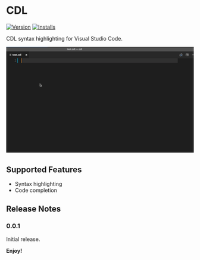# CDL

[![Version](https://vsmarketplacebadge.apphb.com/version-short/quan.cdl.svg)](https://marketplace.visualstudio.com/items?itemName=quan.cdl)
[![Installs](https://vsmarketplacebadge.apphb.com/installs/quan.cdl.svg)](https://marketplace.visualstudio.com/items?itemName=quan.cdl)

CDL syntax highlighting for Visual Studio Code.

![CDL](images/cdl.gif)

## Supported Features

+ Syntax highlighting
+ Code completion

## Release Notes

### 0.0.1

Initial release.

**Enjoy!**